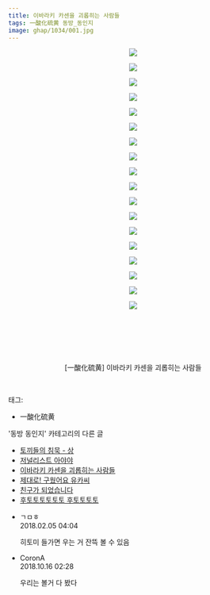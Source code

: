 ```yaml
---
title: 이바라키 카센을 괴롭히는 사람들
tags: 一酸化硫黄 동방_동인지
image: ghap/1034/001.jpg
---
```

<div class="article">
<p style="text-align: center; clear: none; float: none;"><img src="{{ site.nasurl }}/ghap/1034/001.jpg"/></p>
<p style="text-align: center; clear: none; float: none;"><img src="{{ site.nasurl }}/ghap/1034/002.jpg"/></p>
<p style="text-align: center; clear: none; float: none;"><img src="{{ site.nasurl }}/ghap/1034/003.jpg"/></p>
<p style="text-align: center; clear: none; float: none;"><img src="{{ site.nasurl }}/ghap/1034/004.jpg"/></p>
<p style="text-align: center; clear: none; float: none;"><img src="{{ site.nasurl }}/ghap/1034/005.jpg"/></p>
<p style="text-align: center; clear: none; float: none;"><img src="{{ site.nasurl }}/ghap/1034/006.jpg"/></p>
<p style="text-align: center; clear: none; float: none;"><img src="{{ site.nasurl }}/ghap/1034/007.jpg"/></p>
<p style="text-align: center; clear: none; float: none;"><img src="{{ site.nasurl }}/ghap/1034/008.jpg"/></p>
<p style="text-align: center; clear: none; float: none;"><img src="{{ site.nasurl }}/ghap/1034/009.jpg"/></p>
<p style="text-align: center; clear: none; float: none;"><img src="{{ site.nasurl }}/ghap/1034/010.jpg"/></p>
<p style="text-align: center; clear: none; float: none;"><img src="{{ site.nasurl }}/ghap/1034/011.jpg"/></p>
<p style="text-align: center; clear: none; float: none;"><img src="{{ site.nasurl }}/ghap/1034/012.jpg"/></p>
<p style="text-align: center; clear: none; float: none;"><img src="{{ site.nasurl }}/ghap/1034/013.jpg"/></p>
<p style="text-align: center; clear: none; float: none;"><img src="{{ site.nasurl }}/ghap/1034/014.jpg"/></p>
<p style="text-align: center; clear: none; float: none;"><img src="{{ site.nasurl }}/ghap/1034/015.jpg"/></p>
<p style="text-align: center; clear: none; float: none;"><img src="{{ site.nasurl }}/ghap/1034/016.jpg"/></p>
<p style="text-align: center; clear: none; float: none;"><img src="{{ site.nasurl }}/ghap/1034/017.jpg"/></p>
<p style="text-align: center; clear: none; float: none;"><img src="{{ site.nasurl }}/ghap/1034/018.jpg"/></p>
<p style="text-align: center; clear: none; float: none;"><br/></p>
<p style="text-align: center; clear: none; float: none;"><br/></p>
<p style="text-align: center; clear: none; float: none;"><br/></p>
<p style="text-align: center; clear: none; float: none;">[一酸化硫黄] 이바라키 카센을 괴롭히는 사람들</p>
<p><br/></p>
</div><div class="tagTrail">
<p>태그: </p>
<ul>
<li>一酸化硫黄</li>
</ul>
</div><div class="another">
<p>'동방 동인지' 카테고리의 다른 글</p>
<ul>
<li><a href="/2016-07-23-ghap_1037">토끼들의 침묵 - 상</a></li>
<li><a href="/2016-07-23-ghap_1035">저널리스트 아야야</a></li>
<li><a href="/2016-07-23-ghap_1034">이바라키 카센을 괴롭히는 사람들</a></li>
<li><a href="/2016-07-23-ghap_1033">제대로! 구웠어요 유카씨</a></li>
<li><a href="/2016-07-23-ghap_1026">친구가 되었습니다</a></li>
<li><a href="/2016-07-23-ghap_1025">후토토토토토토 후토토토토</a></li>
</ul>
</div><div class="cb_module cb_fluid">
<div class="cb_wrt cb_profile">
<div class="comment">
<ul>
<li class="cb_thumb_off" id="comment15192042">
<div class="cb_comment_area">
<div class="cb_info_area">
<div class="cb_section">
<span class="cb_nick_name">ㄱㅁㅎ</span>
</div>
<div class="cb_section">
<span class="cb_date">2018.02.05 04:04 </span>
</div>
</div>
<div class="cb_dsc_comment">
<p class="cb_dsc">
											히토미 들가면 우는 거 잔뜩 볼 수 있음
										</p>
</div>
</div></li>
<li class="cb_thumb_off" id="comment15356114">
<div class="cb_comment_area">
<div class="cb_info_area">
<div class="cb_section">
<span class="cb_nick_name">CoronA</span>
</div>
<div class="cb_section">
<span class="cb_date">2018.10.16 02:28 </span>
</div>
</div>
<div class="cb_dsc_comment">
<p class="cb_dsc">
											우리는 볼거 다 봤다
										</p>
</div>
</div></li>
</ul>
</div>
</div><!-- commentList close -->
</div>